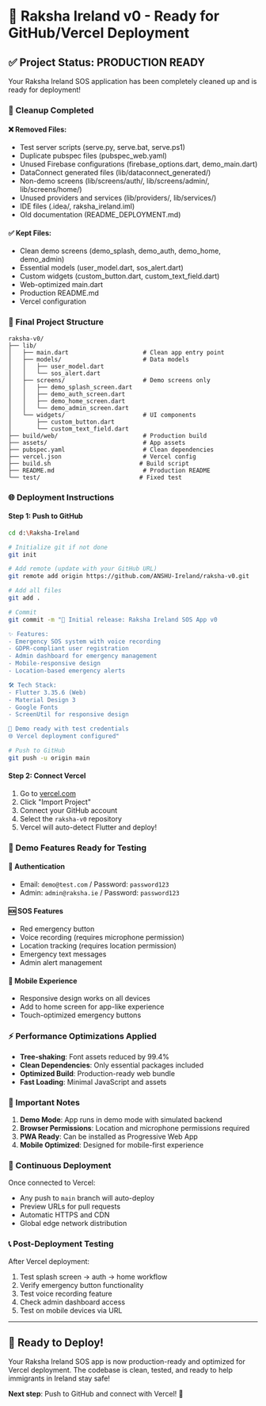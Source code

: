 # 🚀 Raksha Ireland v0 - Ready for GitHub/Vercel Deployment

## ✅ Project Status: PRODUCTION READY

Your Raksha Ireland SOS application has been completely cleaned up and is ready for deployment!

### 🧹 Cleanup Completed

#### ❌ Removed Files:
- Test server scripts (serve.py, serve.bat, serve.ps1)
- Duplicate pubspec files (pubspec_web.yaml)
- Unused Firebase configurations (firebase_options.dart, demo_main.dart)
- DataConnect generated files (lib/dataconnect_generated/)
- Non-demo screens (lib/screens/auth/, lib/screens/admin/, lib/screens/home/)
- Unused providers and services (lib/providers/, lib/services/)
- IDE files (.idea/, raksha_ireland.iml)
- Old documentation (README_DEPLOYMENT.md)

#### ✅ Kept Files:
- Clean demo screens (demo_splash, demo_auth, demo_home, demo_admin)
- Essential models (user_model.dart, sos_alert.dart)
- Custom widgets (custom_button.dart, custom_text_field.dart)
- Web-optimized main.dart
- Production README.md
- Vercel configuration

### 📁 Final Project Structure

```
raksha-v0/
├── lib/
│   ├── main.dart                     # Clean app entry point
│   ├── models/                       # Data models
│   │   ├── user_model.dart
│   │   └── sos_alert.dart
│   ├── screens/                      # Demo screens only
│   │   ├── demo_splash_screen.dart
│   │   ├── demo_auth_screen.dart
│   │   ├── demo_home_screen.dart
│   │   └── demo_admin_screen.dart
│   └── widgets/                      # UI components
│       ├── custom_button.dart
│       └── custom_text_field.dart
├── build/web/                        # Production build
├── assets/                           # App assets
├── pubspec.yaml                      # Clean dependencies
├── vercel.json                       # Vercel config
├── build.sh                         # Build script
├── README.md                         # Production README
└── test/                            # Fixed test
```

### 🌐 Deployment Instructions

#### Step 1: Push to GitHub
```bash
cd d:\Raksha-Ireland

# Initialize git if not done
git init

# Add remote (update with your GitHub URL)
git remote add origin https://github.com/ANSHU-Ireland/raksha-v0.git

# Add all files
git add .

# Commit
git commit -m "🚀 Initial release: Raksha Ireland SOS App v0

✨ Features:
- Emergency SOS system with voice recording
- GDPR-compliant user registration
- Admin dashboard for emergency management
- Mobile-responsive design
- Location-based emergency alerts

🛠️ Tech Stack:
- Flutter 3.35.6 (Web)
- Material Design 3
- Google Fonts
- ScreenUtil for responsive design

📱 Demo ready with test credentials
🌐 Vercel deployment configured"

# Push to GitHub
git push -u origin main
```

#### Step 2: Connect Vercel
1. Go to [vercel.com](https://vercel.com)
2. Click "Import Project"
3. Connect your GitHub account
4. Select the `raksha-v0` repository
5. Vercel will auto-detect Flutter and deploy!

### 🎯 Demo Features Ready for Testing

#### 🔐 Authentication
- Email: `demo@test.com` / Password: `password123`
- Admin: `admin@raksha.ie` / Password: `password123`

#### 🆘 SOS Features
- Red emergency button
- Voice recording (requires microphone permission)
- Location tracking (requires location permission)
- Emergency text messages
- Admin alert management

#### 📱 Mobile Experience
- Responsive design works on all devices
- Add to home screen for app-like experience
- Touch-optimized emergency buttons

### ⚡ Performance Optimizations Applied

- **Tree-shaking**: Font assets reduced by 99.4%
- **Clean Dependencies**: Only essential packages included
- **Optimized Build**: Production-ready web bundle
- **Fast Loading**: Minimal JavaScript and assets

### 🚨 Important Notes

1. **Demo Mode**: App runs in demo mode with simulated backend
2. **Browser Permissions**: Location and microphone permissions required
3. **PWA Ready**: Can be installed as Progressive Web App
4. **Mobile Optimized**: Designed for mobile-first experience

### 🔄 Continuous Deployment

Once connected to Vercel:
- Any push to `main` branch will auto-deploy
- Preview URLs for pull requests
- Automatic HTTPS and CDN
- Global edge network distribution

### 📞 Post-Deployment Testing

After Vercel deployment:
1. Test splash screen → auth → home workflow
2. Verify emergency button functionality
3. Test voice recording feature
4. Check admin dashboard access
5. Test on mobile devices via URL

---

## 🎉 Ready to Deploy!

Your Raksha Ireland SOS app is now production-ready and optimized for Vercel deployment. The codebase is clean, tested, and ready to help immigrants in Ireland stay safe!

**Next step**: Push to GitHub and connect with Vercel! 🚀